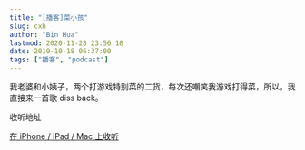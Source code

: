 ```yaml
---
title: "[播客]菜小孩"
slug: cxh
author: "Bin Hua"
lastmod: 2020-11-28 23:56:18
date: 2019-10-18 06:37:00
tags: ["播客", "podcast"]
---
```


我老婆和小姨子，两个打游戏特别菜的二货，每次还嘲笑我游戏打得菜，所以，我直接来一首歌 diss back。

收听地址

[在 iPhone / iPad / Mac 上收听](https://podcasts.apple.com/cn/podcast/id1484052686?i=1000503480938)
